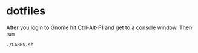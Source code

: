 # dotfiles

After you login to Gnome hit Ctrl-Alt-F1 and get to a console window.
Then run 
```
./CARBS.sh
```
